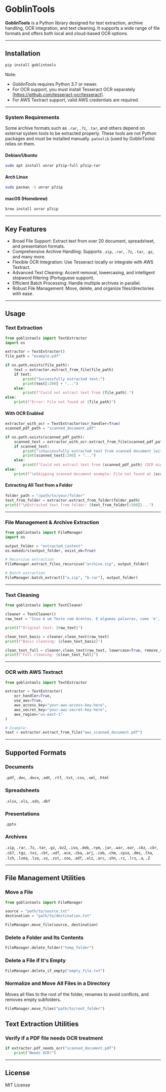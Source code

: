 
# GoblinTools

**GoblinTools** is a Python library designed for text extraction, archive handling, OCR integration, and text cleaning. It supports a wide range of file formats and offers both local and cloud-based OCR options.

---

## Installation

```bash
pip install goblintools
```

Note:
- GoblinTools requires Python 3.7 or newer.
- For OCR support, you must install Tesseract OCR separately [https://github.com/tesseract-ocr/tesseract].
- For AWS Textract support, valid AWS credentials are required.

---

### System Requirements

Some archive formats such as `.rar`, `.7z`, `.tar`, and others depend on external system tools to be extracted properly. These tools are not Python packages and must be installed manually. `patoolib` (used by GoblinTools) relies on them.

#### Debian/Ubuntu

```bash
sudo apt install unrar p7zip-full p7zip-rar
```

#### Arch Linux

```bash
sudo pacman -S unrar p7zip
```

#### macOS (Homebrew)

```bash
brew install unrar p7zip
```

---

## Key Features

- Broad File Support: Extract text from over 20 document, spreadsheet, and presentation formats.
- Comprehensive Archive Handling: Supports `.zip`, `.rar`, `.7z`, `.tar`, `.gz`, and many more.
- Flexible OCR Integration: Use Tesseract locally or integrate with AWS Textract.
- Advanced Text Cleaning: Accent removal, lowercasing, and intelligent stopword filtering (Portuguese support).
- Efficient Batch Processing: Handle multiple archives in parallel.
- Robust File Management: Move, delete, and organize files/directories with ease.

---

## Usage

### Text Extraction

```python
from goblintools import TextExtractor
import os

extractor = TextExtractor()
file_path = "example.pdf"

if os.path.exists(file_path):
    text = extractor.extract_from_file(file_path)
    if text:
        print("Successfully extracted text:")
        print(text[:200] + "...")
    else:
        print(f"Could not extract text from {file_path}.")
else:
    print(f"Error: File not found at {file_path}")
```

#### With OCR Enabled

```python
extractor_with_ocr = TextExtractor(ocr_handler=True)
scanned_pdf_path = "scanned_document.pdf"

if os.path.exists(scanned_pdf_path):
    scanned_text = extractor_with_ocr.extract_from_file(scanned_pdf_path)
    if scanned_text:
        print("\nSuccessfully extracted text from scanned document (with OCR):")
        print(scanned_text[:200] + "...")
    else:
        print(f"Could not extract text from {scanned_pdf_path} (OCR might be needed).")
else:
    print(f"\nSkipping scanned document example: File not found at {scanned_pdf_path}")
```

#### Extracting All Text from a Folder

```python
folder_path = "/path/to/your/folder"
text_from_folder = extractor.extract_from_folder(folder_path)
print(f"\nExtracted text from folder: {text_from_folder[:500]}...")
```

---

### File Management & Archive Extraction

```python
from goblintools import FileManager
import os

output_folder = "extracted_content"
os.makedirs(output_folder, exist_ok=True)

# Recursive extraction
FileManager.extract_files_recursive("archive.zip", output_folder)

# Batch extraction
FileManager.batch_extract(["a.zip", "b.rar"], output_folder)
```

---

### Text Cleaning

```python
from goblintools import TextCleaner

cleaner = TextCleaner()
raw_text = "Isso é um Teste com Acentos. E algumas palavras, como 'e', 'a', 'o', são stopwords."

print(f"Original text: {raw_text}")

clean_text_basic = cleaner.clean_text(raw_text)
print(f"Basic cleaning: {clean_text_basic}")

clean_text_full = cleaner.clean_text(raw_text, lowercase=True, remove_stopwords=True)
print(f"Full cleaning: {clean_text_full}")
```

---

### OCR with AWS Textract

```python
from goblintools import TextExtractor

extractor = TextExtractor(
    ocr_handler=True,
    use_aws=True,
    aws_access_key="your-aws-access-key-here",
    aws_secret_key="your-aws-secret-key-here",
    aws_region="us-east-1"
)

# Example:
text = extractor.extract_from_file("aws_scanned_document.pdf")
```

---

## Supported Formats

### Documents
`.pdf`, `.doc`, `.docx`, `.odt`, `.rtf`, `.txt`, `.csv`, `.xml`, `.html`

### Spreadsheets  
`.xlsx`, `.xls`, `.ods`, `.dbf`

### Presentations  
`.pptx`

### Archives  
`.zip`, `.rar`, `.7z`, `.tar`, `.gz`, `.bz2`, `.iso`, `.deb`, `.rpm`, `.jar`, `.war`, `.ear`, `.cbz`, `.cbr`, `.cb7`, `.tgz`, `.txz`, `.cbt`, `.udf`, `.ace`, `.cba`, `.arj`, `.cab`, `.chm`, `.cpio`, `.dms`, `.lha`, `.lzh`, `.lzma`, `.lzo`, `.xz`, `.zst`, `.zoo`, `.adf`, `.alz`, `.arc`, `.shn`, `.rz`, `.lrz`, `.a`, `.Z`

---

## File Management Utilities

### Move a File

```python
from goblintools import FileManager

source = "path/to/source.txt"
destination = "path/to/destination.txt"

FileManager.move_file(source, destination)
```

### Delete a Folder and Its Contents

```python
FileManager.delete_folder("temp_folder")
```

### Delete a File if It's Empty

```python
FileManager.delete_if_empty("empty_file.txt")
```

### Normalize and Move All Files in a Directory

Moves all files to the root of the folder, renames to avoid conflicts, and removes empty subfolders.

```python
FileManager.move_files("path/to/root_folder")
```


## Text Extraction Utilities

### Verify  if a PDF file needs OCR treatment

```python
if extractor.pdf_needs_ocr("scanned_document.pdf")
    print("Needs OCR!")
```
---

## License

MIT License

